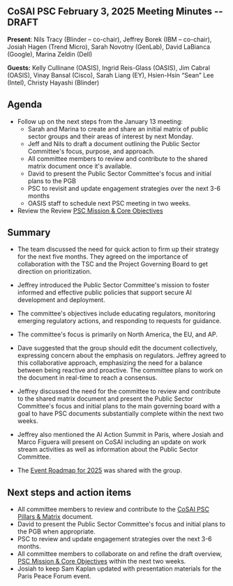 ## CoSAI PSC February 3, 2025 Meeting Minutes -- DRAFT

**Present**: Nils Tracy (Blinder – co-chair), Jeffrey Borek (IBM – co-chair), Josiah Hagen (Trend Micro), Sarah Novotny (GenLab), David LaBianca (Google), Marina Zeldin (Dell)

**Guests:** Kelly Cullinane (OASIS), Ingrid Reis-Glass (OASIS), Jim Cabral (OASIS), Vinay Bansal (Cisco), Sarah Liang (EY), Hsien-Hsin “Sean” Lee (Intel), Christy Hayashi (Blinder)

## Agenda

* Follow up on the next steps from the January 13 meeting:  
  * Sarah and Marina to create and share an initial matrix of public sector groups and their areas of interest by next Monday.  
  * Jeff and Nils to draft a document outlining the Public Sector Committee's focus, purpose, and approach.  
  * All committee members to review and contribute to the shared matrix document once it's available.  
  * David to present the Public Sector Committee's focus and initial plans to the PGB  
  * PSC to revisit and update engagement strategies over the next 3-6 months  
  * OASIS staff to schedule next PSC meeting in two weeks.  
* Review the Review [PSC Mission & Core Objectives](https://docs.google.com/document/d/1JYD8wqtdnil1tEiUW-3-H2nVzr6Yawpd/edit?usp=drive_link&ouid=106533664840672143913&rtpof=true&sd=true)

## Summary

* The team discussed the need for quick action to firm up their strategy for the next five months. They agreed on the importance of collaboration with the TSC and the Project Governing Board to get direction on prioritization.   
* Jeffrey introduced the Public Sector Committee's mission to foster informed and effective public policies that support secure AI development and deployment.   
* The committee's objectives include educating regulators, monitoring emerging regulatory actions, and responding to requests for guidance.   
* The committee's focus is primarily on North America, the EU, and AP.   
* Dave suggested that the group should edit the document collectively, expressing concern about the emphasis on regulators. Jeffrey agreed to this collaborative approach, emphasizing the need for a balance between being reactive and proactive. The committee plans to work on the document in real-time to reach a consensus.

* Jeffrey discussed the need for the committee to review and contribute to the shared matrix document and present the Public Sector Committee's focus and initial plans to the main governing board with a goal to have PSC documents substantially complete within the next two weeks.   
* Jeffrey also mentioned the AI Action Summit in Paris, where Josiah and Marco Figuera will present on CoSAI including an update on work stream activities as well as information about the Public Sector Committee.   
* The  [Event Roadmap for 2025](https://docs.google.com/spreadsheets/d/1nxH1uvE5qe9mIy7AosbkpY6FpvPlpc3Y/edit?gid=130796070#gid=130796070) was shared with the group.  

## Next steps and action items

* All committee members to review and contribute to the [CoSAI PSC Pillars & Matrix](https://docs.google.com/spreadsheets/d/1S4tWOndcLQCiK1RL9FNb0EQpPmKBSxggmQmN8Bs2ofY/edit?gid=0#gid=0) document.  
* David to present the Public Sector Committee's focus and initial plans to the PGB when appropriate.  
* PSC to review and update engagement strategies over the next 3-6 months.  
* All committee members to collaborate on and refine the draft overview, [PSC Mission & Core Objectives](https://docs.google.com/document/d/1JYD8wqtdnil1tEiUW-3-H2nVzr6Yawpd/edit?usp=drive_link&ouid=106533664840672143913&rtpof=true&sd=true) within the next two weeks.  
* Josiah to keep Sam Kaplan updated with presentation materials for the Paris Peace Forum event.


